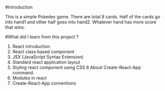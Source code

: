 #Introduction

This is a simple Pokedex game. There are total 8 cards. Half of the cards go into hand1 and other half goes into hand2. Whatever hand has more score that wins.

#What did I learn from this project ?

1. React introduction
2. React class based component
3. JSX (JavaScript Syntax Extension)
4. Standard react application layout
5. Styling react component using CSS
6 About Create-React-App command.
7. Modules in react
8. Create-React-App conventions